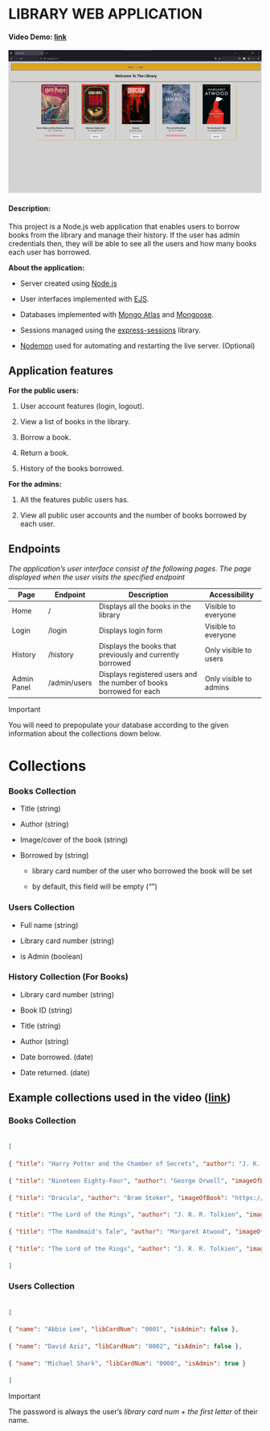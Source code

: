 # LIBRARY WEB APPLICATION

#### Video Demo: [link](https://youtu.be/-hRL951KxGo)

![UI image](UI.png)

#### Description:
This project is a Node.js web application that enables users to borrow books from the library and manage their history. If the user has admin credentials then, they will be able to see all the users and how many books each user has borrowed.



**About the application:**

+ Server created using [Node.js](https://nodejs.org/en)

+ User interfaces implemented with [EJS](https://www.npmjs.com/package/ejs).

+ Databases implemented with [Mongo Atlas](https://www.mongodb.com/atlas/database) and [Mongoose](https://www.mongodb.com/developer/languages/javascript/getting-started-with-mongodb-and-mongoose/).

+ Sessions managed using the [express-sessions](https://www.npmjs.com/package/express-session) library.

+ [Nodemon](https://www.npmjs.com/package/nodemon) used for automating and restarting the live server. (Optional)



## Application features

**For the public users:**

1. User account features (login, logout).

2. View a list of books in the library.

3. Borrow a book.

4. Return a book.

5. History of the books borrowed.



**For the admins:**

1. All the features public users has.

2. View all public user accounts and the number of books borrowed by each user.


## Endpoints

*The application’s user interface consist of the following pages. The page displayed when
the user visits the specified endpoint*


| Page | Endpoint | Description | Accessibility
|--|--|--|--|
| Home | / | Displays all the books in the library | Visible to everyone |
| Login | /login | Displays login form| Visible to everyone |
| History | /history | Displays the books that previously and currently borrowed | Only visible to users |
| Admin Panel | /admin/users | Displays registered users and the number of books borrowed for each | Only visible to admins |


> [!IMPORTANT]
> You will need to prepopulate your database according to the given information about the collections down below.


# Collections
### Books Collection

+ Title (string)

+ Author (string)

+ Image/cover of the book (string)

+ Borrowed by (string)

	+ library card number of the user who borrowed the book will be set

	+ by default, this field will be empty (“”)




### Users Collection

+ Full name (string)

+ Library card number (string)

+ is Admin (boolean)




### History Collection (For Books)

+ Library card number (string)

+ Book ID (string)

+ Title (string)

+ Author (string)

+ Date borrowed. (date)

+ Date returned. (date)



## Example collections used in the video ([link](https://youtu.be/-hRL951KxGo))



### Books Collection

```json

[

{ "title": "Harry Potter and the Chamber of Secrets", "author": "J. K. Rowling", "imageOfBook": "http://bit.ly/47O2Q1i", "borrowedBy": "" },

{ "title": "Nineteen Eighty-Four", "author": "George Orwell", "imageOfBook": "https://bit.ly/46t6psH", "borrowedBy": "" },

{ "title": "Dracula", "author": "Bram Stoker", "imageOfBook": "https://bit.ly/3GjWafz", "borrowedBy": "" },

{ "title": "The Lord of the Rings", "author": "J. R. R. Tolkien", "imageOfBook": "https://bit.ly/3Rc9gSl", "borrowedBy": "" },

{ "title": "The Handmaid's Tale", "author": "Margaret Atwood", "imageOfBook": "https://bit.ly/47Iug8U", "borrowedBy": "" },

{ "title": "The Lord of the Rings", "author": "J. R. R. Tolkien", "imageOfBook": "https://bit.ly/3Rc9gSl", "borrowedBy": "" },

]

```



### Users Collection

```json

[

{ "name": "Abbie Lee", "libCardNum": "0001", "isAdmin": false },

{ "name": "David Aziz", "libCardNum": "0002", "isAdmin": false },

{ "name": "Michael Shark", "libCardNum": "0000", "isAdmin": true }

]

```

> [!IMPORTANT]
> The password is always the user’s *library card num + the first letter* of their name.

